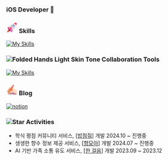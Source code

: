 ### iOS Developer 🍎


### <img src="Assets/Rocket.png" width="30"> Skills

[![My Skills](https://skillicons.dev/icons?i=swift,reactivex)](https://skillicons.dev)


### <img src="https://raw.githubusercontent.com/Tarikul-Islam-Anik/Microsoft-Teams-Animated-Emojis/master/Emojis/Hand%20gestures/Folded%20Hands%20Light%20Skin%20Tone.png" alt="Folded Hands Light Skin Tone" width="25" height="25" /> Collaboration Tools

[![My Skills](https://skillicons.dev/icons?i=github,figma,git,postman,discord)](https://skillicons.dev)

### <img src="Assets/Writing Hand Light Skin Tone.png" width="30"> Blog

[![notion](https://skillicons.dev/icons?i=notion)](https://tidal-xenon-8d1.notion.site/iOS-Study-7c002c03331642be837147271d15682c)

### <img src="https://raw.githubusercontent.com/Tarikul-Islam-Anik/Animated-Fluent-Emojis/master/Emojis/Travel%20and%20places/Star.png" alt="Star" width="30" height="30" /> Activities

- 학식 평점 커뮤니티 서비스, [[밥점줘](https://github.com/INU-BJJ)]  개발 2024.10 ~ 진행중
- 생생한 향수 정보 제공 서비스, [[향모아](https://github.com/HMOAA/HMOA_iOS)]  개발 2024.07 ~ 진행중 
- AI 기반 가족 소통 유도 서비스, [[한 걸음](https://github.com/ForOneStep)] 개발 2023.09 ~ 2023.12
